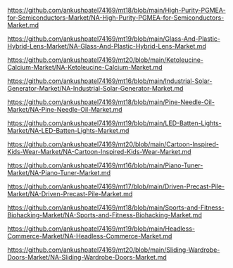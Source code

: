 <p><a href="https://github.com/ankushpatel74169/mt18/blob/main/High-Purity-PGMEA-for-Semiconductors-Market/NA-High-Purity-PGMEA-for-Semiconductors-Market.md">https://github.com/ankushpatel74169/mt18/blob/main/High-Purity-PGMEA-for-Semiconductors-Market/NA-High-Purity-PGMEA-for-Semiconductors-Market.md</a></p><p><a href="https://github.com/ankushpatel74169/mt19/blob/main/Glass-And-Plastic-Hybrid-Lens-Market/NA-Glass-And-Plastic-Hybrid-Lens-Market.md">https://github.com/ankushpatel74169/mt19/blob/main/Glass-And-Plastic-Hybrid-Lens-Market/NA-Glass-And-Plastic-Hybrid-Lens-Market.md</a></p><p><a href="https://github.com/ankushpatel74169/mt20/blob/main/Ketoleucine-Calcium-Market/NA-Ketoleucine-Calcium-Market.md">https://github.com/ankushpatel74169/mt20/blob/main/Ketoleucine-Calcium-Market/NA-Ketoleucine-Calcium-Market.md</a></p><p><a href="https://github.com/ankushpatel74169/mt16/blob/main/Industrial-Solar-Generator-Market/NA-Industrial-Solar-Generator-Market.md">https://github.com/ankushpatel74169/mt16/blob/main/Industrial-Solar-Generator-Market/NA-Industrial-Solar-Generator-Market.md</a></p><p><a href="https://github.com/ankushpatel74169/mt18/blob/main/Pine-Needle-Oil-Market/NA-Pine-Needle-Oil-Market.md">https://github.com/ankushpatel74169/mt18/blob/main/Pine-Needle-Oil-Market/NA-Pine-Needle-Oil-Market.md</a></p><p><a href="https://github.com/ankushpatel74169/mt19/blob/main/LED-Batten-Lights-Market/NA-LED-Batten-Lights-Market.md">https://github.com/ankushpatel74169/mt19/blob/main/LED-Batten-Lights-Market/NA-LED-Batten-Lights-Market.md</a></p><p><a href="https://github.com/ankushpatel74169/mt20/blob/main/Cartoon-Inspired-Kids-Wear-Market/NA-Cartoon-Inspired-Kids-Wear-Market.md">https://github.com/ankushpatel74169/mt20/blob/main/Cartoon-Inspired-Kids-Wear-Market/NA-Cartoon-Inspired-Kids-Wear-Market.md</a></p><p><a href="https://github.com/ankushpatel74169/mt16/blob/main/Piano-Tuner-Market/NA-Piano-Tuner-Market.md">https://github.com/ankushpatel74169/mt16/blob/main/Piano-Tuner-Market/NA-Piano-Tuner-Market.md</a></p><p><a href="https://github.com/ankushpatel74169/mt17/blob/main/Driven-Precast-Pile-Market/NA-Driven-Precast-Pile-Market.md">https://github.com/ankushpatel74169/mt17/blob/main/Driven-Precast-Pile-Market/NA-Driven-Precast-Pile-Market.md</a></p><p><a href="https://github.com/ankushpatel74169/mt18/blob/main/Sports-and-Fitness-Biohacking-Market/NA-Sports-and-Fitness-Biohacking-Market.md">https://github.com/ankushpatel74169/mt18/blob/main/Sports-and-Fitness-Biohacking-Market/NA-Sports-and-Fitness-Biohacking-Market.md</a></p><p><a href="https://github.com/ankushpatel74169/mt19/blob/main/Headless-Commerce-Market/NA-Headless-Commerce-Market.md">https://github.com/ankushpatel74169/mt19/blob/main/Headless-Commerce-Market/NA-Headless-Commerce-Market.md</a></p><p><a href="https://github.com/ankushpatel74169/mt20/blob/main/Sliding-Wardrobe-Doors-Market/NA-Sliding-Wardrobe-Doors-Market.md">https://github.com/ankushpatel74169/mt20/blob/main/Sliding-Wardrobe-Doors-Market/NA-Sliding-Wardrobe-Doors-Market.md</a></p>
